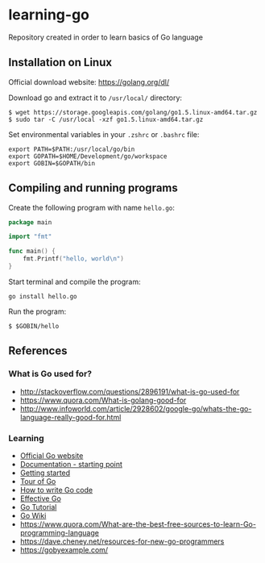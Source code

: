 # learning-go
Repository created in order to learn basics of Go language

Installation on Linux
---------------------

Official download website: https://golang.org/dl/

Download go and extract it to `/usr/local/` directory:

```
$ wget https://storage.googleapis.com/golang/go1.5.linux-amd64.tar.gz
$ sudo tar -C /usr/local -xzf go1.5.linux-amd64.tar.gz
```

Set environmental variables in your `.zshrc` or `.bashrc` file:

```
export PATH=$PATH:/usr/local/go/bin
export GOPATH=$HOME/Development/go/workspace
export GOBIN=$GOPATH/bin
```

Compiling and running programs
------------------------------

Create the following program with name `hello.go`:

```go
package main

import "fmt"

func main() {
    fmt.Printf("hello, world\n")
}
```

Start terminal and compile the program:

```
go install hello.go
```

Run the program:

```
$ $GOBIN/hello
```

References
----------

### What is Go used for?
- http://stackoverflow.com/questions/2896191/what-is-go-used-for
- https://www.quora.com/What-is-golang-good-for
- http://www.infoworld.com/article/2928602/google-go/whats-the-go-language-really-good-for.html

### Learning
- [Official Go website](https://golang.org)
- [Documentation - starting point](https://golang.org/doc/)
- [Getting started](https://golang.org/doc/install)
- [Tour of Go](https://tour.golang.org/welcome/1)
- [How to write Go code](https://golang.org/doc/code.html)
- [Effective Go](https://golang.org/doc/effective_go.html)
- [Go Tutorial](https://www.tutorialspoint.com/go/)
- [Go Wiki](https://github.com/golang/go/wiki/Learn)
- https://www.quora.com/What-are-the-best-free-sources-to-learn-Go-programming-language
- https://dave.cheney.net/resources-for-new-go-programmers
- https://gobyexample.com/
